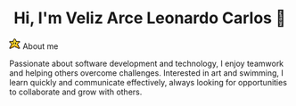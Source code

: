 <div align="center">
  <h1>Hi, I'm Veliz Arce Leonardo Carlos 👋</h1>
</div> 

<div>
  <img src="./star.gif" style="width:20px; height:20px; object-fit:cover" />
  About me
</div>

<p>
Passionate about software development and technology, I enjoy teamwork and helping others overcome challenges. Interested in art and swimming, I learn quickly and communicate effectively, always looking for opportunities to collaborate and grow with others.
</p>



<!--
**SirBolita/SirBolita** is a ✨ _special_ ✨ repository because its `README.md` (this file) appears on your GitHub profile.

Here are some ideas to get you started:

- 🔭 I’m currently working on ...
- 🌱 I’m currently learning ...
- 👯 I’m looking to collaborate on ...
- 🤔 I’m looking for help with ...
- 💬 Ask me about ...
- 📫 How to reach me: ...
- 😄 Pronouns: ...
- ⚡ Fun fact: ...
-->
